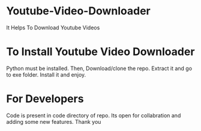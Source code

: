# Youtube-Video-Downloader
It Helps To Download Youtube Videos

# To Install Youtube Video Downloader

Python must be installed.
Then,
Download/clone the repo. Extract it and go to exe folder. Install it and enjoy.

# For Developers
Code is present in code directory of repo.
Its open for collabration and adding some new features. Thank you
